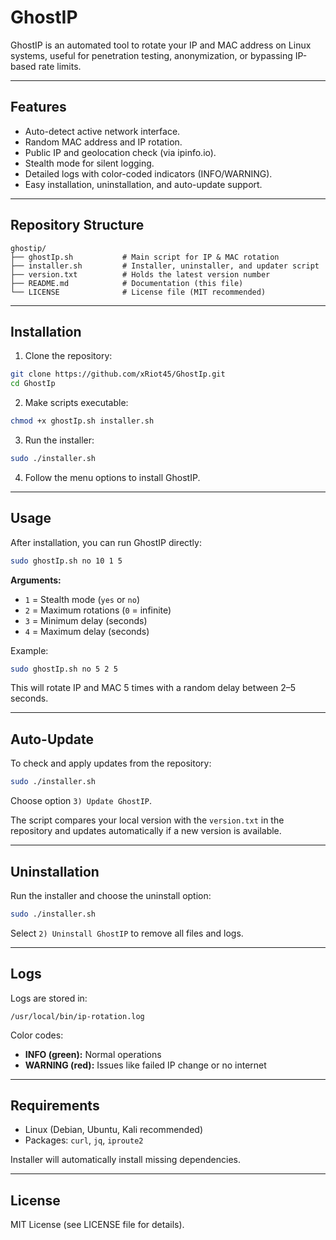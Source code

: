 # GhostIP

GhostIP is an automated tool to rotate your IP and MAC address on Linux systems, useful for penetration testing, anonymization, or bypassing IP-based rate limits.

---

## Features

* Auto-detect active network interface.
* Random MAC address and IP rotation.
* Public IP and geolocation check (via ipinfo.io).
* Stealth mode for silent logging.
* Detailed logs with color-coded indicators (INFO/WARNING).
* Easy installation, uninstallation, and auto-update support.

---

## Repository Structure

```
ghostip/
├── ghostIp.sh           # Main script for IP & MAC rotation
├── installer.sh         # Installer, uninstaller, and updater script
├── version.txt          # Holds the latest version number
├── README.md            # Documentation (this file)
└── LICENSE              # License file (MIT recommended)
```

---

## Installation

1. Clone the repository:

```bash
git clone https://github.com/xRiot45/GhostIp.git
cd GhostIp
```

2. Make scripts executable:

```bash
chmod +x ghostIp.sh installer.sh
```

3. Run the installer:

```bash
sudo ./installer.sh
```

4. Follow the menu options to install GhostIP.

---

## Usage

After installation, you can run GhostIP directly:

```bash
sudo ghostIp.sh no 10 1 5
```

**Arguments:**

* `1` = Stealth mode (`yes` or `no`)
* `2` = Maximum rotations (`0` = infinite)
* `3` = Minimum delay (seconds)
* `4` = Maximum delay (seconds)

Example:

```bash
sudo ghostIp.sh no 5 2 5
```

This will rotate IP and MAC 5 times with a random delay between 2–5 seconds.

---

## Auto-Update

To check and apply updates from the repository:

```bash
sudo ./installer.sh
```

Choose option `3) Update GhostIP`.

The script compares your local version with the `version.txt` in the repository and updates automatically if a new version is available.

---

## Uninstallation

Run the installer and choose the uninstall option:

```bash
sudo ./installer.sh
```

Select `2) Uninstall GhostIP` to remove all files and logs.

---

## Logs

Logs are stored in:

```
/usr/local/bin/ip-rotation.log
```

Color codes:

* **INFO (green):** Normal operations
* **WARNING (red):** Issues like failed IP change or no internet

---

## Requirements

* Linux (Debian, Ubuntu, Kali recommended)
* Packages: `curl`, `jq`, `iproute2`

Installer will automatically install missing dependencies.

---

## License

MIT License (see LICENSE file for details).
